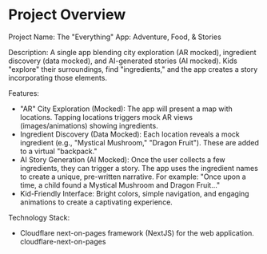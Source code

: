 # Project Overview

Project Name: The "Everything" App: Adventure, Food, & Stories

Description: A single app blending city exploration (AR mocked), ingredient discovery (data mocked), and AI-generated stories (AI mocked). Kids "explore" their surroundings, find "ingredients," and the app creates a story incorporating those elements.

Features:

*   "AR" City Exploration (Mocked): The app will present a map with locations. Tapping locations triggers mock AR views (images/animations) showing ingredients.
*   Ingredient Discovery (Data Mocked): Each location reveals a mock ingredient (e.g., "Mystical Mushroom," "Dragon Fruit"). These are added to a virtual "backpack."
*   AI Story Generation (AI Mocked): Once the user collects a few ingredients, they can trigger a story. The app uses the ingredient names to create a unique, pre-written narrative. For example: "Once upon a time, a child found a Mystical Mushroom and Dragon Fruit..."
*   Kid-Friendly Interface: Bright colors, simple navigation, and engaging animations to create a captivating experience.

Technology Stack:
*   Cloudflare next-on-pages framework (NextJS) for the web application.
    <stack>cloudflare-next-on-pages</stack>